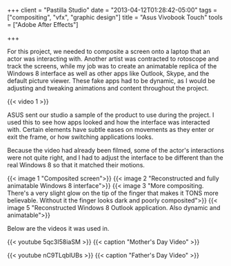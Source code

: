 +++
client = "Pastilla Studio"
date = "2013-04-12T01:28:42-05:00"
tags = ["compositing", "vfx", "graphic design"]
title = "Asus Vivobook Touch"
tools = ["Adobe After Effects"]

+++

For this project, we needed to composite a screen onto a laptop that an actor was interacting with. Another artist was contracted to rotoscope and track the screens, while my job was to create an animatable replica of the Windows 8 interface as well as other apps like Outlook, Skype, and the default picture viewer. These fake apps had to be dynamic, as I would be adjusting and tweaking animations and content throughout the project.

{{< video 1 >}}

ASUS sent our studio a sample of the product to use during the project. I used this to see how apps looked and how the interface was interacted with. Certain elements have subtle eases on movements as they enter or exit the frame, or how switching applications looks.

Because the video had already been filmed, some of the actor's interactions were not quite right, and I had to adjust the interface to be different than the real Windows 8 so that it matched their motions.

{{< image 1 "Composited screen">}}
{{< image 2 "Reconstructed and fully animatable Windows 8 interface">}}
{{< image 3 "More compositing. There's a very slight glow on the tip of the finger that makes it TONS more believable. Without it the finger looks dark and poorly composited">}}
{{< image 5 "Reconstructed Windows 8 Outlook application. Also dynamic and animatable">}}
</div>

Below are the videos it was used in.

{{< youtube 5qc3I58iaSM >}}
{{< caption "Mother's Day Video" >}}

{{< youtube nC9TLqblUBs >}}
{{< caption "Father's Day Video" >}}
